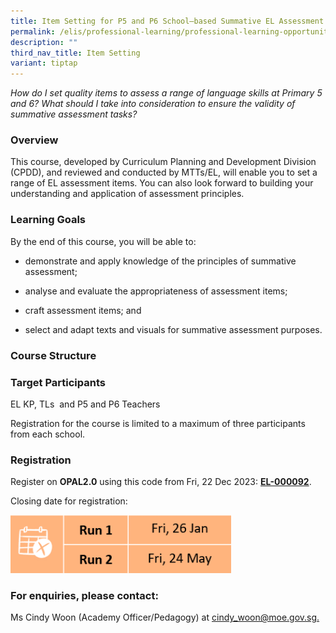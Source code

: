 ```yaml
---
title: Item Setting for P5 and P6 School–based Summative EL Assessment
permalink: /elis/professional-learning/professional-learning-opportunities/item-setting-for-p5-and-p6/
description: ""
third_nav_title: Item Setting
variant: tiptap
---
```

<p><em>How do I set quality items to assess a range of language skills at Primary 5 and 6? What should I take into consideration to ensure the validity of summative assessment tasks?</em>
</p>
<h3>Overview</h3>
<p>This course, developed by Curriculum Planning and Development Division
(CPDD), and reviewed and conducted by MTTs/EL, will enable you to set a
range of EL assessment items. You can also look forward to building your
understanding and application of assessment principles.</p>
<h3>Learning Goals</h3>
<p>By the end of this course, you will be able to:</p>
<ul>
<li>
<p>demonstrate and apply knowledge of the principles of summative assessment;</p>
</li>
<li>
<p>analyse and evaluate the appropriateness of assessment items;</p>
</li>
<li>
<p>craft assessment items; and</p>
</li>
<li>
<p>select and adapt texts and visuals for summative assessment purposes.</p>
</li>
</ul>
<h3>Course Structure</h3>
<h3>Target Participants</h3>
<p>EL KP, TLs&nbsp; and P5 and P6 Teachers</p>
<p>Registration for the course is limited to a maximum of three participants
from each school.</p>
<h3>Registration</h3>
<p>Register on&nbsp;<strong>OPAL2.0</strong>&nbsp;using this code from Fri,
22 Dec 2023:&nbsp;<strong><a href="" rel="noopener noreferrer nofollow" target="_blank">EL-000092</a></strong>.</p>
<p>Closing date for registration:</p>
<div class="isomer-image-wrapper">
<img style="width:70%" height="auto" width="100%" src="/images/item%20setting2.png">
</div>
<h3>For enquiries, please contact:</h3>
<p>Ms Cindy Woon (Academy Officer/Pedagogy) at <a href="mailto:cindy_woon@moe.gov.sg" rel="noopener noreferrer nofollow" target="_blank">cindy_woon@moe.gov.sg.</a>
</p>